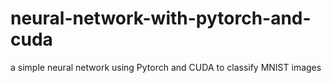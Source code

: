 # neural-network-with-pytorch-and-cuda
a simple neural network using Pytorch and CUDA to classify MNIST images
